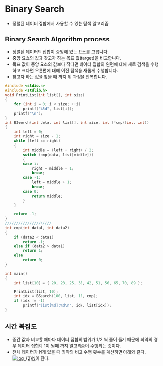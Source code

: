 # Binary Search
- 정렬된 데이터 집합에서 사용할 수 있는 탐색 알고리즘

## Binary Search Algorithm process
- 정렬된 데이터의 집합이 중앙에 있는 요소를 고릅니다.
- 중앙 요쇼의 값과 찾고자 하는 목표 값(target)을 비교합니다.
- 목표 값이 중앙 요소의 값보다 작다면 데이터 집합의 왼편에 대해 새로 검색을 수행하고 크다면 오른편에 대해 이진 탐색을 새롭게 수행합니다.
- 찾고자 하는 값을 찾을 때 까지 위 과정을 반복합니다.

```c
#include <stdio.h>
#include <stdlib.h>
void PrintList(int list[], int size)
{
	for (int i = 0; i < size; ++i)
		printf("%5d", list[i]);
	printf("\n");
}
int BSearch(int data, int list[], int size, int (*cmp)(int, int))
{
	int left = 0;
	int right = size - 1;
	while (left <= right)
	{
		int middle = (left + right) / 2;
		switch (cmp(data, list[middle]))
		{
		case 1:
			right = middle - 1;
			break;
		case -1:
			left = middle + 1;
			break;
		case 0:
			return middle;
		}
	}

	return -1;
}
/////////////////////
int cmp(int data1, int data2)
{
	if (data2 < data1)
		return -1;
	else if (data2 > data1)
		return 1;
	else
		return 0;
}

int main()
{
	int list[10] = { 20, 23, 25, 35, 42, 51, 56, 65, 70, 89 };

	PrintList(list, 10);
	int idx = BSearch(100, list, 10, cmp);
	if (idx != -1)
		printf("list[%d]:%d\n", idx, list[idx]);
}

```

## 시간 복잡도
- 중간 값과 비교할 때마다 데이터 집합의 범위가 1/2 씩 줄어 들기 때문에 최악의 경우 데이터 집합이 1이 될때 까지 알고리즘이 수행되는 것이다.
- 전체 데이터가 N개 있을 때 최악의 비교 수행 횟수를 계산하면 아래와 같다.
<a href="https://www.codecogs.com/eqnedit.php?latex=log_{2}N" target="_blank"><img src="https://latex.codecogs.com/gif.latex?log_{2}N" title="log_{2}N" /></a>이 된다.